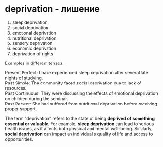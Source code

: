 # deprivation - лишение

1. sleep deprivation  
2. social deprivation  
3. emotional deprivation  
4. nutritional deprivation  
5. sensory deprivation  
6. economic deprivation  
7. deprivation of rights  

Examples in different tenses:

Present Perfect: I have experienced sleep deprivation after several late nights of studying.  
Past Simple: The community faced social deprivation due to lack of resources.  
Past Continuous: They were discussing the effects of emotional deprivation on children during the seminar.  
Past Perfect: She had suffered from nutritional deprivation before receiving proper support.  

The term "deprivation" refers to the state of being **deprived of something essential or valuable**. For example, **sleep deprivation** can lead to serious health issues, as it affects both physical and mental well-being. Similarly, **social deprivation** can impact an individual's quality of life and access to opportunities.
